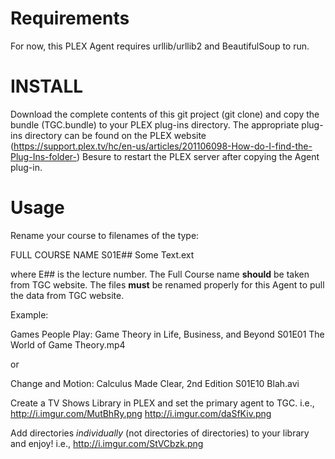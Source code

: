 # Requirements

For now, this PLEX Agent requires urllib/urllib2 and BeautifulSoup to run.

# INSTALL

Download the complete contents of this git project (git clone) and copy the bundle (TGC.bundle) to your PLEX plug-ins directory.
The appropriate plug-ins directory can be found on the PLEX website (https://support.plex.tv/hc/en-us/articles/201106098-How-do-I-find-the-Plug-Ins-folder-)
Besure to restart the PLEX server after copying the Agent plug-in. 

# Usage

Rename your course to filenames of the type:

FULL COURSE NAME S01E## Some Text.ext

where E## is the lecture number. The Full Course name **should** be taken from TGC website.
The files **must** be renamed properly for this Agent to pull the data from TGC website.

Example:

Games People Play: Game Theory in Life, Business, and Beyond S01E01 The World of Game Theory.mp4

or

Change and Motion: Calculus Made Clear, 2nd Edition S01E10 Blah.avi

Create a TV Shows Library in PLEX and set the primary agent to TGC. 
i.e.,
http://i.imgur.com/MutBhRy.png 
http://i.imgur.com/daSfKiv.png
 
Add directories *individually* (not directories of directories) to your library and enjoy!
i.e., 
http://i.imgur.com/StVCbzk.png